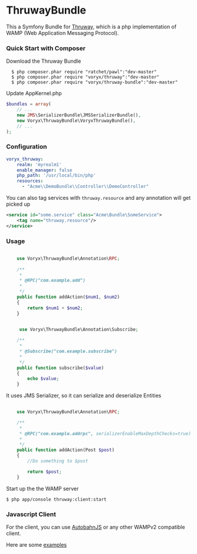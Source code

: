 ThruwayBundle
===========

This a Symfony Bundle for [Thruway](https://github.com/voryx/Thruway), which is a php implementation of WAMP (Web Application Messaging Protocol).



### Quick Start with Composer


Download the Thruway Bundle

      $ php composer.phar require "ratchet/pawl":"dev-master"
      $ php composer.phar require "voryx/thruway":"dev-master"
      $ php composer.phar require "voryx/thruway-bundle":"dev-master"
      

Update AppKernel.php

```php
$bundles = array(
    // ...
    new JMS\SerializerBundle\JMSSerializerBundle(),
    new Voryx\ThruwayBundle\VoryxThruwayBundle(),
    // ...
);
```

### Configuration

```yml
voryx_thruway:
    realm: 'myrealm1'
    enable_manager: false
    php_path: '/usr/local/bin/php'
    resources:
      - "Acme\\DemoBundle\\Controller\\DemoController"
```

You can also tag services with `thruway.resource` and any annotation will get picked up

```xml
<service id="some.service" class="Acme\Bundle\SomeService">
    <tag name="thruway.resource"/>
</service>

```


### Usage


```php

    use Voryx\ThruwayBundle\Annotation\RPC;
    
    /**
     *
     * @RPC("com.example.add")
     *
     */
    public function addAction($num1, $num2)
    {
        return $num1 + $num2;
    }
```

```php
	
     use Voryx\ThruwayBundle\Annotation\Subscribe;

    /**
     *
     * @Subscribe("com.example.subscribe")
     *
     */
    public function subscribe($value)
    {
        echo $value;
    }
```

It uses JMS Serializer, so it can serialize and deserialize Entities

```php
    
    use Voryx\ThruwayBundle\Annotation\RPC;

    /**
     *
     * @RPC("com.example.addrpc", serializerEnableMaxDepthChecks=true)
     *
     */
    public function addAction(Post $post)
    {
        //Do something to $post

        return $post;
    }
```

Start up the the WAMP server

    $ php app/console thruway:client:start


### Javascript Client

For the client, you can use [AutobahnJS](https://github.com/tavendo/AutobahnJS) or any other WAMPv2 compatible client.

Here are some [examples](https://github.com/tavendo/AutobahnJS#show-me-some-code)

